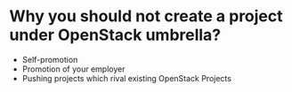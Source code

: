 <!-- .slide: data-state="section-break" id="why-not-big-tent" -->
# Why you should not create a project under OpenStack umbrella?

* Self-promotion
* Promotion of your employer
* Pushing projects which rival existing OpenStack Projects
